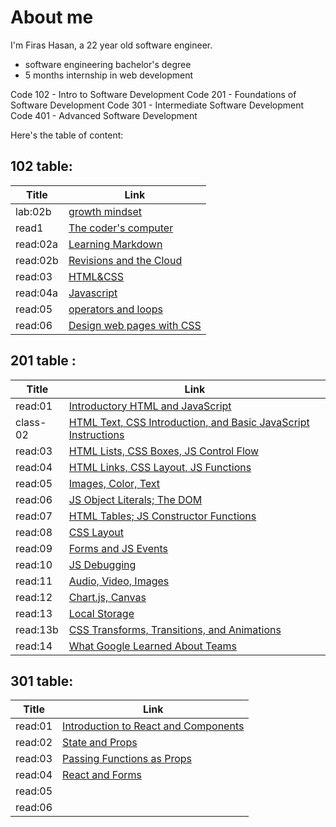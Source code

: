 # About me
 I'm Firas Hasan, a 22 year old software engineer.

- software engineering bachelor's degree
- 5 months internship in web development

Code 102 - Intro to Software Development
Code 201 - Foundations of Software Development
Code 301 - Intermediate Software Development
Code 401 - Advanced Software Development

Here's the table of content:

## 102 table: 
Title        |         Link
------------ |----------------------
lab:02b      | [growth mindset](102/lab02b.md)
read1        | [The coder's computer](102/read1.md)
read:02a     | [Learning Markdown](102/read02a.md)
read:02b     | [Revisions and the Cloud](102/read02b.md)
read:03      | [HTML&CSS](102/read03.md)
read:04a     | [Javascript](102/read04a.md)
read:05      | [operators and loops](102/read05.md)
read:06      | [Design web pages with CSS](102/read06.md)


## 201 table :

Title        |         Link
------------ |----------------------
read:01      | [Introductory HTML and JavaScript](201/read:01.md)
class-02     | [HTML Text, CSS Introduction, and Basic JavaScript Instructions](201/class-02.md)
read:03      | [HTML Lists, CSS Boxes, JS Control Flow](201/read:03.md)
read:04      | [HTML Links, CSS Layout, JS Functions](201/read:04.md)
read:05      | [Images, Color, Text](201/read:05.md)
read:06      | [JS Object Literals; The DOM](201/read:06.md)
read:07      | [HTML Tables; JS Constructor Functions](201/read:07.md)
read:08      | [CSS Layout](201/read:08.md)
read:09      | [Forms and JS Events](201/read:09.md)
read:10      | [JS Debugging](201/read:10.md)
read:11      | [ Audio, Video, Images](201/read:11.md)
read:12      | [Chart.js, Canvas](201/read:12.md)
read:13      | [Local Storage](201/read:13.md)
read:13b     | [CSS Transforms, Transitions, and Animations](201/read:13b.md)
read:14      | [What Google Learned About Teams](201/read:14.md)



## 301 table: 



Title        |         Link
------------ |----------------------
read:01      | [Introduction to React and Components](301/read:01.md)
read:02      | [State and Props](301/read:02.md)
read:03      | [Passing Functions as Props](301/read:03.md)
read:04      | [React and Forms](301/read:04.md)
read:05      | []()
read:06      | []()
